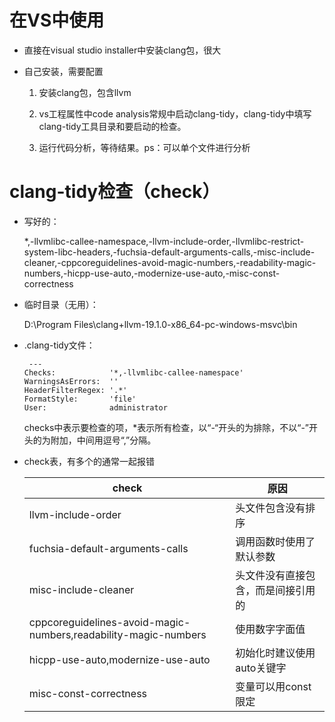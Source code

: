 # 在VS中使用

* 直接在visual studio installer中安装clang包，很大

* 自己安装，需要配置
  
  1. 安装clang包，包含llvm
  
  2. vs工程属性中code analysis常规中启动clang-tidy，clang-tidy中填写clang-tidy工具目录和要启动的检查。
  
  3. 运行代码分析，等待结果。ps：可以单个文件进行分析

# clang-tidy检查（check）

* 写好的：
  
  *,-llvmlibc-callee-namespace,-llvm-include-order,-llvmlibc-restrict-system-libc-headers,-fuchsia-default-arguments-calls,-misc-include-cleaner,-cppcoreguidelines-avoid-magic-numbers,-readability-magic-numbers,-hicpp-use-auto,-modernize-use-auto,-misc-const-correctness

* 临时目录（无用）：
  
  D:\Program Files\clang+llvm-19.1.0-x86_64-pc-windows-msvc\bin

* .clang-tidy文件：
  
  ```
   ---
  Checks:            '*,-llvmlibc-callee-namespace'
  WarningsAsErrors:  ''
  HeaderFilterRegex: '.*'
  FormatStyle:       'file'
  User:              administrator
  ```
  
  checks中表示要检查的项，*表示所有检查，以“-“开头的为排除，不以“-”开头的为附加，中间用逗号“,”分隔。

* check表，有多个的通常一起报错
  
  | check                                                           | 原因                |
  | --------------------------------------------------------------- | ----------------- |
  | llvm-include-order                                              | 头文件包含没有排序         |
  | fuchsia-default-arguments-calls                                 | 调用函数时使用了默认参数      |
  | misc-include-cleaner                                            | 头文件没有直接包含，而是间接引用的 |
  | cppcoreguidelines-avoid-magic-numbers,readability-magic-numbers | 使用数字字面值           |
  | hicpp-use-auto,modernize-use-auto                               | 初始化时建议使用auto关键字   |
  | misc-const-correctness                                          | 变量可以用const限定      |

